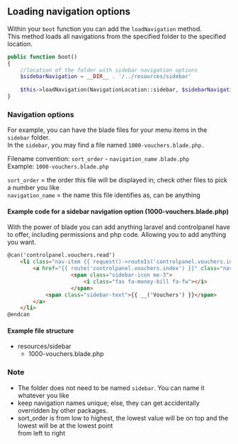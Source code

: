 ## Loading navigation options

Within your `boot` function you can add the `loadNavigation` method. <br />
This method loads all navigations from the specified folder to the specified location.

```php
public function boot()
{
    //location of the folder with sidebar navigation options
    $sidebarNavigation = __DIR__ . '/../resources/sidebar'
    
    $this->loadNavigation(NavigationLocation::sidebar, $sidebarNavigation);
}
```

### Navigation options
For example, you can have the blade files for your menu items in the `sidebar` folder. <br />
In the `sidebar`, you may find a file named `1000-vouchers.blade.php.`


Filename convention: `sort_order` - `navigation_name` .`blade.php` <br/>
Example: `1000-vouchers.blade.php`

`sort_order` = the order this file will be displayed in; check other files to pick a number you like <br/>
`navigation_name` = the name this file identifies as, can be anything


#### Example code for a sidebar navigation option (1000-vouchers.blade.php)
With the power of blade you can add anything laravel and controlpanel have to offer,
including permissions and php code. Allowing you to add anything you want.
```html
@can('controlpanel.vouchers.read')
    <li class="nav-item {{ request()->routeIs('controlpanel.vouchers.index') ? 'active' : '' }}">
        <a href="{{ route('controlpanel.vouchers.index') }}" class="nav-link">
                    <span class="sidebar-icon me-3">
                        <i class="fas fa-money-bill fa-fw"></i>
                    </span>
            <span class="sidebar-text">{{ __('Vouchers') }}</span>
        </a>
    </li>
@endcan
```

#### Example file structure
- resources/sidebar
    - 1000-vouchers.blade.php

### Note
- The folder does not need to be named `sidebar`. You can name it whatever you like
- keep navigation names unique; else, they can get accidentally overridden by other packages.
- sort_order is from low to highest, the lowest value will be on top and the lowest will be at the lowest point <br /> from left to right


